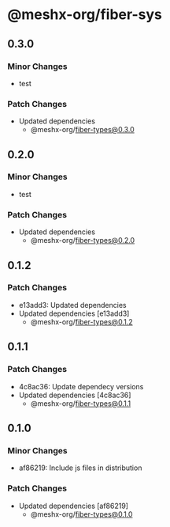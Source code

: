 # @meshx-org/fiber-sys

## 0.3.0

### Minor Changes

- test

### Patch Changes

- Updated dependencies
  - @meshx-org/fiber-types@0.3.0

## 0.2.0

### Minor Changes

- test

### Patch Changes

- Updated dependencies
  - @meshx-org/fiber-types@0.2.0

## 0.1.2

### Patch Changes

- e13add3: Updated dependencies
- Updated dependencies [e13add3]
  - @meshx-org/fiber-types@0.1.2

## 0.1.1

### Patch Changes

- 4c8ac36: Update dependecy versions
- Updated dependencies [4c8ac36]
  - @meshx-org/fiber-types@0.1.1

## 0.1.0

### Minor Changes

- af86219: Include js files in distribution

### Patch Changes

- Updated dependencies [af86219]
  - @meshx-org/fiber-types@0.1.0
